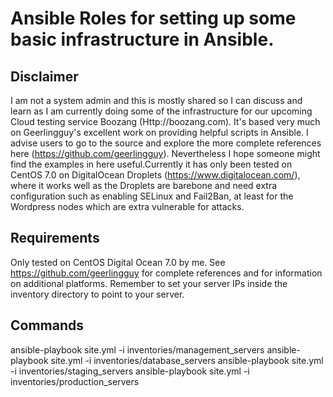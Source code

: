 # Ansible Roles for setting up some basic infrastructure in Ansible. 

## Disclaimer

I am not a system admin and this is mostly shared so I can discuss and learn as I am currently doing some of the infrastructure for our upcoming Cloud testing service Boozang (Http://boozang.com). It's based very much on Geerlingguy's excellent work on providing helpful scripts in Ansible. I advise users to go to the source and explore the more complete references here (https://github.com/geerlingguy).  Nevertheless I hope someone might find the examples in here useful.Currently it has only been tested on CentOS 7.0 on DigitalOcean Droplets (https://www.digitalocean.com/), where it works well as the Droplets are barebone and need extra configuration such as enabling SELinux and Fail2Ban, at least for the Wordpress nodes which are extra vulnerable for attacks.


## Requirements
Only tested on CentOS Digital Ocean 7.0 by me. See https://github.com/geerlingguy for complete references and for information on additional platforms. 
Remember to set your server IPs inside the inventory directory to point to your server. 

## Commands
ansible-playbook site.yml -i inventories/management_servers 
ansible-playbook site.yml -i inventories/database_servers 
ansible-playbook site.yml -i inventories/staging_servers 
ansible-playbook site.yml -i inventories/production_servers